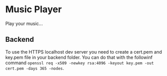 # Music Player

Play your music...

## Backend

To use the HTTPS localhost dev server you need to create a cert.pem and key.pem file in your backend folder. 
You can do that with the followinf command `openssl req -x509 -newkey rsa:4096 -keyout key.pem -out cert.pem -days 365 -nodes`.